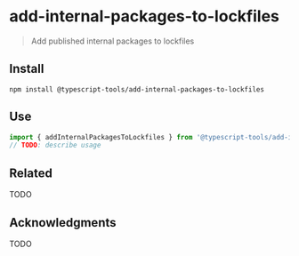 # add-internal-packages-to-lockfiles

> Add published internal packages to lockfiles

## Install

``` shell
npm install @typescript-tools/add-internal-packages-to-lockfiles
```

## Use

``` typescript
import { addInternalPackagesToLockfiles } from '@typescript-tools/add-internal-packages-to-lockfiles'
// TODO: describe usage
```

## Related

TODO

## Acknowledgments

TODO
